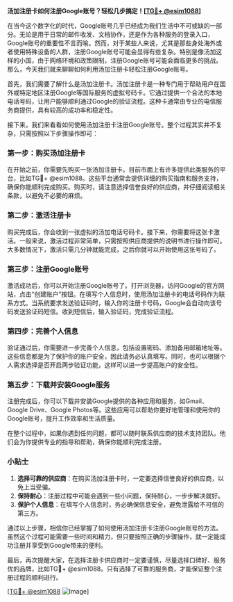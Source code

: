 **汤加注册卡如何注册Google账号？轻松几步搞定！[[TG💪+ @esim1088](https://t.me/s/esim1088)]**

在当今这个数字化的时代，Google账号几乎已经成为我们生活中不可或缺的一部分。无论是用于日常的邮件收发、文档协作，还是作为各种服务的登录入口，Google账号的重要性不言而喻。然而，对于某些人来说，尤其是那些身处海外或者使用特殊设备的人群，注册Google账号可能会显得有些复杂。特别是像汤加这样的小国，由于网络环境和政策限制，注册Google账号可能会面临更多的挑战。那么，今天我们就来聊聊如何利用汤加注册卡轻松注册Google账号。

首先，我们需要了解什么是汤加注册卡。汤加注册卡是一种专门用于帮助用户在国外或特定地区注册Google等国际服务的虚拟号码卡。它通过提供一个合法的本地电话号码，让用户能够顺利通过Google的验证流程。这种卡通常由专业的电信服务商提供，具有较高的成功率和稳定性。

接下来，我们来看看如何使用汤加注册卡注册Google账号。整个过程其实并不复杂，只需按照以下步骤操作即可：

### 第一步：购买汤加注册卡

在开始之前，你需要先购买一张汤加注册卡。目前市面上有许多提供此类服务的平台，比如TG💪+ @esim1088。这些平台通常会提供详细的购买指南和服务支持，确保你能顺利完成购买。购买时，请注意选择信誉良好的供应商，并仔细阅读相关条款，以避免不必要的麻烦。

### 第二步：激活注册卡

购买完成后，你会收到一张虚拟的汤加电话号码卡。接下来，你需要将这张卡激活。一般来说，激活过程非常简单，只需按照供应商提供的说明书进行操作即可。大多数情况下，激活只需几分钟就能完成，之后你就可以开始使用这张号码了。

### 第三步：注册Google账号

激活成功后，你可以开始注册Google账号了。打开浏览器，访问Google的官方网站，点击“创建账户”按钮。在填写个人信息时，使用汤加注册卡的电话号码作为联系方式。当系统要求发送验证码时，输入你的注册卡号码，Google会自动向该号码发送验证码短信。收到短信后，输入验证码，完成验证流程。

### 第四步：完善个人信息

验证通过后，你需要进一步完善个人信息，包括设置密码、添加备用邮箱地址等。这些信息都是为了保护你的账户安全，因此请务必认真填写。同时，也可以根据个人需求选择是否开启两步验证功能，这样可以进一步提高账户的安全性。

### 第五步：下载并安装Google服务

注册完成后，你可以下载并安装Google提供的各种应用和服务，如Gmail、Google Drive、Google Photos等。这些应用可以帮助你更好地管理和使用你的Google账号，提升工作效率和生活质量。

在整个过程中，如果你遇到任何问题，都可以随时联系供应商的技术支持团队。他们会为你提供专业的指导和帮助，确保你能顺利完成注册。

### 小贴士

1. **选择可靠的供应商**：在购买汤加注册卡时，一定要选择信誉良好的供应商，以免上当受骗。
2. **保持耐心**：注册过程中可能会遇到一些小问题，保持耐心，一步步解决就好。
3. **保护个人信息**：在填写个人信息时，务必确保信息安全，避免泄露给不可信的第三方。

通过以上步骤，相信你已经掌握了如何使用汤加注册卡注册Google账号的方法。虽然这个过程可能需要一些时间和精力，但只要按照正确的步骤操作，就一定能成功注册并享受到Google带来的便利。

最后，再次提醒大家，在选择注册卡供应商时一定要谨慎，尽量选择口碑好、服务优的品牌，比如TG💪+ @esim1088。只有选择了可靠的服务商，才能保证整个注册过程的顺利进行。

[[TG💪+ @esim1088](https://t.me/s/esim1088) ![Image](https://i.postimg.cc/4NQfJmqS/Snipaste-2025-05-13-00-14-12.png)]
